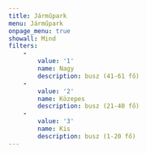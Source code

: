 ```yaml
---
title: Járműpark
menu: Járműpark
onpage_menu: true
showall: Mind
filters:
    -
        value: '1'
        name: Nagy
        description: busz (41-61 fő)
    -
        value: '2'
        name: Közepes
        description: busz (21-40 fő)
    -
        value: '3'
        name: Kis
        description: busz (1-20 fő)
---
```

